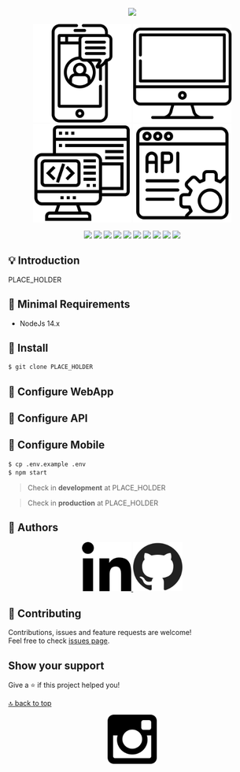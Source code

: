 <span id="top"></span>

<p align="center">
  <img src="#"/>
</p>

<p align="center">
   <a href="#"><img src="https://github.com/pauloluan/assets/blob/master/app.png?raw=true" width="200"></a>
   <a href="#"><img src="https://github.com/pauloluan/assets/blob/master/front.png?raw=true" width="200"></a>
    <a href="#"><img src="https://github.com/pauloluan/assets/blob/master/back.png?raw=true" width="200"></a>
  <a href="#"><img src="https://github.com/pauloluan/assets/blob/master/api.png?raw=true" width="200"></a>
</p>

<p align="center">
  <a href="https://pt-br.reactjs.org/"><img src="https://img.shields.io/badge/ReactJS-16.x-blue"></a>
  <a href="https://redux.js.org/"><img src="https://img.shields.io/badge/Redux-4.0.x-blue"></a>
  <a href="https://github.com/reduxjs/redux-thunk"><img src="https://img.shields.io/badge/Redux Thunk-2.3.x-green"></a>
  <a href="https://reacttraining.com/react-router/web/guides/quick-start"><img src="https://img.shields.io/badge/React Router-5.1.x-blueviolet"></a>
  <a href="https://pm2.keymetrics.io/"><img src="https://img.shields.io/badge/PM2-4.2.x-orange"></a>
  <a href="https://nodejs.org/en/"><img src="https://img.shields.io/badge/Node-12.x-green"></a>
  <a href="https://www.postgresql.org/"><img src="https://img.shields.io/badge/Postgress-10-blue"></a>
  <a href="https://adonisjs.com/"><img src="https://img.shields.io/badge/AdonisJS-4.x-blueviolet"></a>
  <a href="https://www.npmjs.com/"><img src="https://img.shields.io/badge/NPM-6.x-red"></a>
  <a href="https://www.conventionalcommits.org/en/v1.0.0/"><img src="https://img.shields.io/badge/Commitizen-friendly-green"></a>
</p>

## 💡 Introduction

PLACE_HOLDER

## 📝 Minimal Requirements

- NodeJs 14.x

## 🚀 Install

```sh
$ git clone PLACE_HOLDER
```

## 📝 Configure WebApp

## 📝 Configure API

## 📝 Configure Mobile

```sh
$ cp .env.example .env
$ npm start
```

> Check in **development** at PLACE_HOLDER

> Check in **production** at PLACE_HOLDER

## 👤 Authors

<p align="center">
  <a href="https://bit.ly/pauloluan/">
    <img src="https://github.com/pauloluan/assets/blob/master/linkedin.png?raw=true" width="100">
  </a>
  <a href="https://github.com/pauloluan">
    <img src="https://github.com/pauloluan/assets/blob/master/github.png?raw=true" width="100">
  </a>
</p>

## 🤝 Contributing

Contributions, issues and feature requests are welcome!<br />Feel free to check [issues page](https://github.com/pauloluan/PLACE_HOLDER/issues).

## Show your support

Give a ⭐️ if this project helped you!

[🔝 back to top](#top)

<p align="center">
  <a href="http://bit.ly/reativa-insta">
    <img src="https://github.com/pauloluan/assets/blob/master/insta.png" width="100"/>
  </a>
</p>
